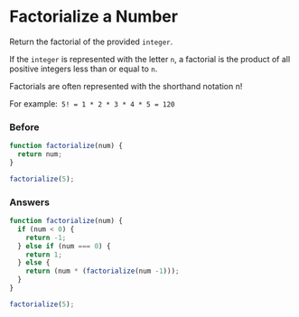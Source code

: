 # Factorialize a Number

Return the factorial of the provided `integer`.

If the `integer` is represented with the letter `n`, a factorial is
the product of all positive integers less than or equal to `n`.

Factorials are often represented with the shorthand notation n!

For example:` 5! = 1 * 2 * 3 * 4 * 5 = 120`

### Before

```javascript
function factorialize(num) {
  return num;
}

factorialize(5);
```

### Answers

```javascript
function factorialize(num) {
  if (num < 0) {
    return -1;
  } else if (num === 0) {
    return 1;
  } else {
    return (num * (factorialize(num -1)));
  }
}

factorialize(5);
```